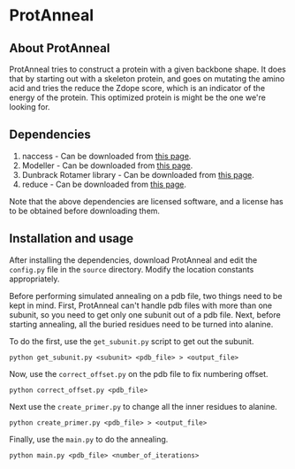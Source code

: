 # ProtAnneal

## About ProtAnneal
ProtAnneal tries to construct a protein with a given backbone shape. It
does that by starting out with a skeleton protein, and goes on mutating the
amino acid and tries the reduce the Zdope score, which is an indicator of the
energy of the protein. This optimized protein is might be the one we're looking
for.

## Dependencies
1. naccess - Can be downloaded from [this
   page](http://www.bioinf.manchester.ac.uk/naccess/).
2. Modeller - Can be downloaded from [this page](https://salilab.org/modeller/).
3. Dunbrack Rotamer library - Can be downloaded from [this
   page](http://dunbrack.fccc.edu/bbdep2010/DownloadPageExample.php).
4. reduce - Can be downloaded from [this
   page](http://kinemage.biochem.duke.edu/software/).

Note that the above dependencies are licensed software, and a license has to be
obtained before downloading them.

## Installation and usage
After installing the dependencies, download ProtAnneal and edit the `config.py`
file in the `source` directory. Modify the location constants appropriately.

Before performing simulated annealing on a pdb file, two things need to be kept
in mind. First, ProtAnneal can't handle pdb files with more than one subunit,
so you need to get only one subunit out of a pdb file. Next, before starting
annealing, all the buried residues need to be turned into alanine.

To do the first, use the `get_subunit.py` script to get out the subunit.
```
python get_subunit.py <subunit> <pdb_file> > <output_file>
```

Now, use the `correct_offset.py` on the pdb file to fix numbering offset.
```
python correct_offset.py <pdb_file>
```

Next use the `create_primer.py` to change all the inner residues to alanine.
```
python create_primer.py <pdb_file> > <output_file>
```

Finally, use the `main.py` to do the annealing.
```
python main.py <pdb_file> <number_of_iterations>
```
